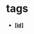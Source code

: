 <!-- generated by markdown-notes-tree -->

# tags

<!-- optional markdown-notes-tree directory description starts here -->

<!-- optional markdown-notes-tree directory description ends here -->

- [**\[id\]**](\[id])
